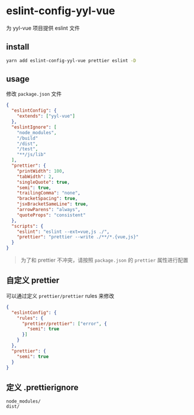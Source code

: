 # eslint-config-yyl-vue
为 yyl-vue 项目提供 eslint 文件

## install
```bash
yarn add eslint-config-yyl-vue prettier eslint -D
```

## usage
修改 `package.json` 文件
```json
{
  "eslintConfig": {
    "extends": ["yyl-vue"]
  },
  "eslintIgnore": [
    "node_modules",
    "/build"
    "/dist",
    "/test",
    "**/js/lib"
  ],
  "prettier": {
    "printWidth": 100,
    "tabWidth": 2,
    "singleQuote": true,
    "semi": true,
    "trailingComma": "none",
    "bracketSpacing": true,
    "jsxBracketSameLine": true,
    "arrowParens": "always",
    "quoteProps": "consistent"
  },
  "scripts": {
    "eslint": "eslint --ext=vue,js ./",
    "prettier": "prettier --write ./**/*.{vue,js}"
  }
}
```
> 为了和 prettier 不冲突，请按照 `package.json` 的 `prettier` 属性进行配置

## 自定义 prettier
可以通过定义 `prettier/prettier` rules 来修改
```json
{
  "eslintConfig": {
    "rules": {
      "prettier/prettier": ["error", {
        "semi": true
      }]
    }
  },
  "prettier": {
    "semi": true
  }
}
```

## 定义 .prettierignore
```
node_modules/
dist/
```
